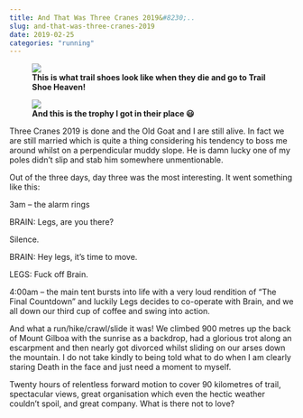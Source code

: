```yaml
---
title: And That Was Three Cranes 2019&#8230;..
slug: and-that-was-three-cranes-2019
date: 2019-02-25
categories: "running"
---
```


<figure class="wp-block-image"><img src="http://res.cloudinary.com/dy6grlu8z/image/upload/v1558866457/zc8ystizow4z3pe1bbem.jpg"/><figcaption><strong>This is what trail shoes look like when they die and go to Trail Shoe Heaven!</strong></figcaption></figure>



<figure class="wp-block-image"><img src="http://res.cloudinary.com/dy6grlu8z/image/upload/v1558866457/h70tvpjyvwcaxcibsev0.jpg"/><figcaption><strong>And this is the trophy I got in their place 😃</strong></figcaption></figure>



<p>Three Cranes 2019 is done and the Old Goat and I are still alive. In fact we are still married which is quite a thing considering his tendency to boss me around whilst on a perpendicular muddy slope. He is damn lucky one of my poles didn’t slip and stab him somewhere unmentionable.</p>



<p>Out of the three days, day three was the most interesting. It went something like this:</p>



<p>3am – the alarm rings</p>



<p>BRAIN: Legs, are you there?</p>



<p>Silence.</p>



<p>BRAIN: Hey legs, it’s time to move.</p>



<p>LEGS: Fuck off Brain.</p>



<p>4:00am – the main tent bursts into life with a very loud rendition of “The Final Countdown” and luckily Legs decides to co-operate with Brain, and we all down our third cup of coffee and swing into action.</p>



<p>And what a run/hike/crawl/slide it was! We climbed 900 metres up the back of Mount Gilboa with the sunrise as a backdrop, had a glorious trot along an escarpment and then nearly got divorced whilst sliding on our arses down the mountain.  I do not take kindly to being told what to do when I am clearly staring Death in the face and just need a moment to myself.</p>



<p>Twenty hours of relentless forward motion to cover 90 kilometres of trail, spectacular views, great organisation which even the hectic weather couldn’t spoil, and great company. What is there not to love?</p>


